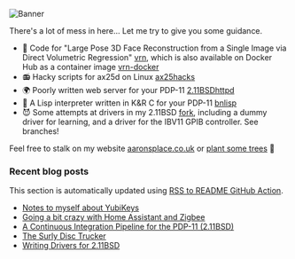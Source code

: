![Banner](https://pbs.twimg.com/profile_banners/2952300430/1611758111/1500x500)

There's a lot of mess in here... Let me try to give you some guidance.

- 🤡 Code for "Large Pose 3D Face Reconstruction from a Single Image via Direct Volumetric Regression" [vrn](https://github.com/AaronJackson/vrn), which is also available on Docker Hub as a container image [vrn-docker](https://github.com/AaronJackson/vrn-docker)
- 📻 Hacky scripts for ax25d on Linux [ax25hacks](https://github.com/AaronJackson/ax25hacks)
- 🌍 Poorly written web server for your PDP-11 [2.11BSDhttpd](https://github.com/AaronJackson/2.11BSDhttpd)
- 🐍 A Lisp interpreter written in K&R C for your PDP-11 [bnlisp](https://github.com/AaronJackson/bnlisp)
- 😈 Some attempts at drivers in my 2.11BSD [fork](https://github.com/AaronJackson/2.11BSD), including a dummy driver for learning, and a driver for the IBV11 GPIB controller. See branches!

Feel free to stalk on my website [aaronsplace.co.uk](http://aaronsplace.co.uk) or [plant some trees](https://ecologi.com/aaronjackson?r=60ba3335dc24a022bb3f46dc) 🌳

### Recent blog posts

This section is automatically updated using [RSS to README GitHub Action](https://github.com/JasonEtco/rss-to-readme).

<!--START_SECTION:feed-->
* [Notes to myself about YubiKeys](http:&#x2F;&#x2F;aaronsplace.co.uk&#x2F;blog&#x2F;2022-02-21-notes-to-self-on-yubikey.html)
* [Going a bit crazy with Home Assistant and Zigbee](http:&#x2F;&#x2F;aaronsplace.co.uk&#x2F;blog&#x2F;2022-01-09-home-assistant.html)
* [A Continuous Integration Pipeline for the PDP-11 (2.11BSD)](http:&#x2F;&#x2F;aaronsplace.co.uk&#x2F;blog&#x2F;2021-10-23-continuous-intengration-pipeline-for-the-pdp-11.html)
* [The Surly Disc Trucker](http:&#x2F;&#x2F;aaronsplace.co.uk&#x2F;blog&#x2F;2021-10-07-surly.html)
* [Writing Drivers for 2.11BSD](http:&#x2F;&#x2F;aaronsplace.co.uk&#x2F;blog&#x2F;2021-09-26-2.11bsd-drivers.html)
<!--END_SECTION:feed-->
